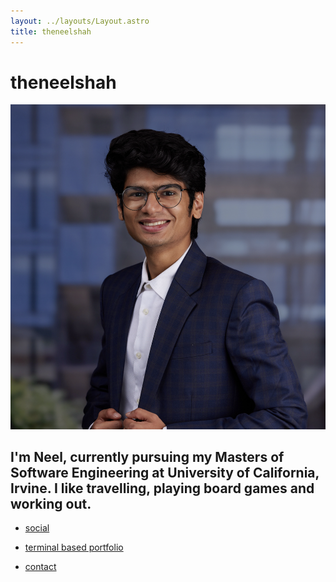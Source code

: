 ```yaml
---
layout: ../layouts/Layout.astro
title: theneelshah
---
```


<!-- Markdown Preview - https://dillinger.io/ -->

# theneelshah

![alt text](../neel.png)

## I'm Neel, currently pursuing my Masters of Software Engineering at University of California, Irvine. I like travelling, playing board games and working out.

- [social](/social)

- <a href="https://terminal.theneelshah.com" target="_blank">terminal based portfolio</a>

- [contact](/contact)
